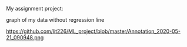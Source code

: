 My assignment project:


graph of my data without regression line 

https://github.com/lit226/ML_project/blob/master/Annotation_2020-05-21_090948.png
